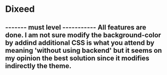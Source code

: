 # Dixeed
------- must level -----------
All features are done. I am not sure modify the background-color by addind additional CSS is what you attend by meaning 'without using backend' but it seems on my opinion the best solution since it modifies indirectly the theme.
------------------------------

